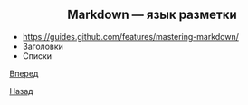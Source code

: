 ## <center>**Markdown — язык разметки**</center>
* https://guides.github.com/features/mastering-markdown/
* Заголовки
* Списки

[Вперед](README-8)

[Назад](README-6)